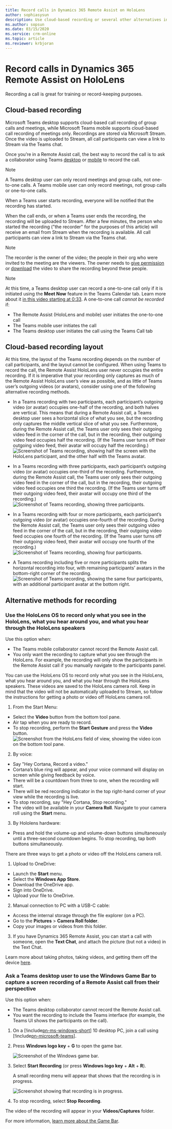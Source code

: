 ```yaml
---
title: Record calls in Dynamics 365 Remote Assist on HoloLens 
author: sophiasysun
description: Use cloud-based recording or several other alternatives in Dynamics 365 Remote Assist on HoloLens
ms.author: sopsun
ms.date: 03/15/2020
ms.service: crm-online
ms.topic: article
ms.reviewer: krbjoran
---
```

# Record calls in Dynamics 365 Remote Assist on HoloLens 

Recording a call is great for training or record-keeping purposes.

## Cloud-based recording   

Microsoft Teams desktop supports cloud-based call recording of group calls and meetings, while Microsoft Teams mobile supports cloud-based call recording of meetings only. Recordings are stored via Microsoft Stream. Once the video is uploaded to Stream, all call participants can view a link to Stream via the Teams chat.

Once you’re in a Remote Assist call, the best way to record the call is to ask a collaborator using Teams [desktop]( https://support.office.com//article/Record-a-meeting-in-Teams-34dfbe7f-b07d-4a27-b4c6-de62f1348c24) or [mobile]( https://support.office.com/en-us/article/Record-a-meeting-in-Teams-34dfbe7f-b07d-4a27-b4c6-de62f1348c24#ID0EAABAAA=Mobile) to record the call. 

> [!Note]
> A Teams desktop user can only record meetings and group calls, not one-to-one calls. A Teams mobile user can only record meetings, not group calls or one-to-one calls. 
 
When a Teams user starts recording, everyone will be notified that the recording has started. 

When the call ends, or when a Teams user ends the recording, the recording will be uploaded to Stream. After a few minutes, the person who started the recording ("the recorder" for the purposes of this article) will receive an email from Stream when the recording is available. All call participants can view a link to Stream via the Teams chat.


> [!Note]
> The recorder is the owner of the video; the people in their org who were invited to the meeting are the viewers. The owner needs to [give permission](https://support.office.com/article/Play-and-share-a-meeting-recording-in-Teams-7d7e5dc5-9ae4-4b94-8589-27496037e8fa#bkmk_sharemeetingrecording) or [download](https://support.office.com/article/Play-and-share-a-meeting-recording-in-Teams-7d7e5dc5-9ae4-4b94-8589-27496037e8fa#bkmk_downloadmeetingrecording) the video to share the recording beyond these people.  

> [!Note]
>  At this time, a Teams desktop user can record a one-to-one call only if it is initiated using the **Meet Now** feature in the Teams Calendar tab. Learn more about it [in this video starting at 0:33](https://www.microsoft.com/videoplayer/embed/RWedV7?pid=ocpVideo0-innerdiv-oneplayer&postJsllMsg=true&maskLevel=20&market=en-us). A one-to-one call *cannot be recorded* if:
> * The Remote Assist (HoloLens and mobile) user initiates the one-to-one call
> * The Teams mobile user initiates the call  
> *	The Teams desktop user initiates the call using the Teams Call tab

## Cloud-based recording layout 

At this time, the layout of the Teams recording depends on the number of call participants, and the layout cannot be configured. When using Teams to record the call, the Remote Assist HoloLens user never occupies the entire recording. If it is imperative that your recording only captures as much of the Remote Assist HoloLens user’s view as possible, and as little of Teams user’s outgoing videos (or avatars), consider using one of the following alternative recording methods. 

- In a Teams recording with two participants, each participant’s outgoing video (or avatar) occupies one-half of the recording, and both halves are vertical. This means that during a Remote Assist call, a Teams desktop user sees a horizontal slice of what you see, but the recording only captures the middle vertical slice of what you see. Furthermore, during the Remote Assist call, the Teams user only sees their outgoing video feed in the corner of the call, but in the recording, their outgoing video feed occupies half the recording. (If the Teams user turns off their outgoing video feed, their avatar will occupy half the recording.)
![Screenshot of Teams recording, showing half the screen with the HoloLens participant, and the other half with the Teams avatar.](media/2call.png)

- In a Teams recording with three participants, each participant’s outgoing video (or avatar) occupies one-third of the recording. Furthermore, during the Remote Assist call, the Teams user only sees their outgoing video feed in the corner of the call, but in the recording, their outgoing video feed occupies one third the recording. (If the Teams user turns off their outgoing video feed, their avatar will occupy one third of the recording.)
![Screenshot of Teams recording, showing three participants.](media/3call.png)

- In a Teams recording with four or more participants, each participant’s outgoing video (or avatar) occupies one-fourth of the recording. During the Remote Assist call, the Teams user only sees their outgoing video feed in the corner of the call, but in the recording, their outgoing video feed occupies one fourth of the recording. (If the Teams user turns off their outgoing video feed, their avatar will occupy one fourth of the recording.)  
![Screenshot of Teams recording, showing four participants.](media/4call.png)

- A Teams recording including five or more participants splits the horizontal recording into four, with remaining participants’ avatars in the bottom-right corner of the recording. 
![Screenshot of Teams recording, showing the same four participants, with an additional participant avatar at the bottom right.](media/5call.png)


## Alternative methods for recording 

### Use the HoloLens OS to record only what you see in the HoloLens, what you hear around you, and what you hear through the HoloLens speakers

Use this option when:
- The Teams mobile collaborator cannot record the Remote Assist call.
- You only want the recording to capture what you see through the HoloLens. For example, the recording will only show the participants in the Remote Assist call if you manually navigate to the participants panel. 

You can use the HoloLens OS to record only what you see in the HoloLens, what you hear around you, and what you hear through the HoloLens speakers. These videos are saved to the HoloLens camera roll. Keep in mind that the video will not be automatically uploaded to Stream, so  follow the instructions for getting a photo or video off HoloLens camera roll. 

1.	From the Start Menu:
  * Select the **Video** button from the bottom tool pane.
  * Air tap when you are ready to record.
  * To stop recording, perform the **Start Gesture** and press the **Video** button.
![Screenshot from the HoloLens field of view, showing the video icon on the bottom tool pane.](media/RAHL_OSVideo.png)

2.	By voice: 
- Say "Hey Cortana, Record a video."
- Cortana’s blue ring will appear, and your voice command will display on screen while giving feedback by voice.
- There will be a countdown from three to one, when the recording will start.
- There will be red recording indicator in the top right-hand corner of your view while the recording is live.
- To stop recording, say "Hey Cortana, Stop recording."
- The video will be available in your **Camera Roll**. Navigate to your camera roll using the **Start** menu.

3. By Hololens hardware:
- Press and hold the volume-up and volume-down buttons simultaneously until a three-second countdown begins. To stop recording, tap both buttons simultaneously.
 

There are three ways to get a photo or video off the HoloLens camera roll. 

1.	Upload to OneDrive: 
- Launch the **Start** menu. 
- Select the **Windows App Store**.
- Download the OneDrive app.
- Sign into OneDrive.
- Upload your file to OneDrive.

2.	Manual connection to PC with a USB-C cable: 
- Access the internal storage through the file explorer (on a PC).
- Go to the **Pictures** > **Camera Roll folder**.
- Copy your images or videos from this folder.


3.	If you have Dynamics 365 Remote Assist, you can start a call with someone, open the **Text Chat**, and attach the picture (but not a video) in the Text Chat.

Learn more about taking photos, taking videos, and getting them off the device [here](https://docs.microsoft.com/hololens/holographic-photos-and-videos#capture-a-mixed-reality-photo).



### Ask a Teams desktop user to use the Windows Game Bar to capture a screen recording of a Remote Assist call from their perspective

Use this option when:
- The Teams desktop collaborator cannot record the Remote Assist call.
- You want the recording to include the Teams interface (for example, the Teams UI shows the participants on the call).

1. On a [!include[pn-ms-windows-short](../includes/pn-ms-windows-short.md)] 10 desktop PC, join a call using [!include[pn-microsoft-teams](../includes/pn-microsoft-teams.md)].

2. Press **Windows logo key** + **G** to open the game bar.

   ![Screenshot of the Windows game bar.](media/game-bar.png)

3. Select **Start Recording** (or press **Windows logo key** + **Alt** + **R**).

   A small recording menu will appear that shows that the recording is in progress.
   
   ![Screenshot showing that recording is in progress.](media/recording.PNG)
   
4. To stop recording, select **Stop Recording**.

The video of the recording will appear in your **Videos/Captures** folder.
   
For more information, [learn more about the Game Bar](https://support.xbox.com/xbox-on-windows/social/record-game-clips-game-bar-windows-10).
